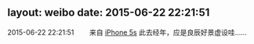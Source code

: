 layout: weibo
date: 2015-06-22 22:21:51
---
<meta name="referrer" content="no-referrer" />

2015-06-22 22:21:51  &nbsp;&nbsp;&nbsp;&nbsp;&nbsp;&nbsp; 来自 <a href="sinaweibo://customweibosource" rel="nofollow">iPhone 5s</a>
此去经年，应是良辰好景虚设哇…… ​​​
